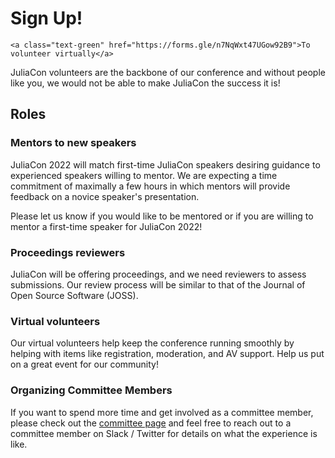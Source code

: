 # Sign Up!

~~~
<a class="text-green" href="https://forms.gle/n7NqWxt47UGow92B9">To volunteer virtually</a>
~~~

JuliaCon volunteers are the backbone of our conference and without people like you, we would not be able to make JuliaCon the success it is!

## Roles

### Mentors to new speakers

JuliaCon 2022 will match first-time JuliaCon speakers desiring guidance to experienced speakers willing to mentor.
We are expecting a time commitment of maximally a few hours in which mentors will provide feedback on a novice speaker's presentation.

Please let us know if you would like to be mentored or if you are willing to mentor a first-time speaker for JuliaCon 2022!

### Proceedings reviewers

JuliaCon will be offering proceedings, and we need reviewers to assess submissions.
Our review process will be similar to that of the Journal of Open Source Software (JOSS).

### Virtual volunteers

Our virtual volunteers help keep the conference running smoothly by helping with items like registration, moderation, and AV support. Help us put on a great event for our community!

### Organizing Committee Members

If you want to spend more time and get involved as a committee member, please check out the [committee page](/2022/committee/) and feel free to reach out to a committee member on Slack / Twitter for details on what the experience is like.
